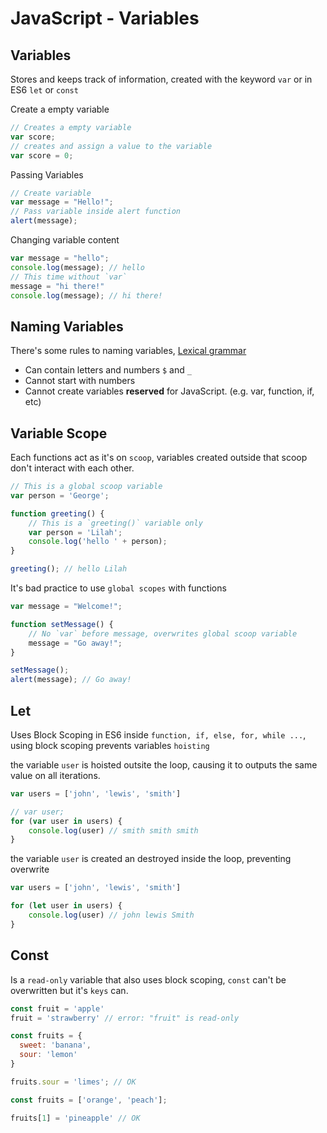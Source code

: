 # JavaScript - Variables

## Variables
Stores and keeps track of information, created with the keyword `var` or in ES6 `let` or `const`

Create a empty variable
```js
// Creates a empty variable
var score;
// creates and assign a value to the variable
var score = 0;
```

Passing Variables
```js
// Create variable
var message = "Hello!";
// Pass variable inside alert function
alert(message);
```

Changing variable content
```js
var message = "hello";
console.log(message); // hello
// This time without `var`
message = "hi there!"
console.log(message); // hi there!
```

## Naming Variables
There's some rules to naming variables, [Lexical grammar](https://developer.mozilla.org/en-US/docs/Web/JavaScript/Reference/Lexical_grammar#Keywords)

- Can contain letters and numbers `$` and `_`
- Cannot start with numbers
- Cannot create variables **reserved** for JavaScript. (e.g. var, function, if, etc)

## Variable Scope
Each functions act as it's on `scoop`, variables created outside that scoop don't interact with each other.

```js
// This is a global scoop variable
var person = 'George';

function greeting() {
	// This is a `greeting()` variable only
	var person = 'Lilah';
	console.log('hello ' + person);
}

greeting(); // hello Lilah
```
It's bad practice to use `global scopes` with functions
```js
var message = "Welcome!";

function setMessage() {
	// No `var` before message, overwrites global scoop variable
	message = "Go away!";
}

setMessage();
alert(message); // Go away!
```

## Let
Uses Block Scoping in ES6 inside `function, if, else, for, while ...`,  using block scoping prevents variables `hoisting`

the variable `user` is hoisted outsite the loop, causing it to outputs the same value on all iterations.
```js
var users = ['john', 'lewis', 'smith']

// var user;
for (var user in users) {
	console.log(user) // smith smith smith
}
```

the variable `user` is created an destroyed inside the loop, preventing overwrite
```js
var users = ['john', 'lewis', 'smith']

for (let user in users) {
	console.log(user) // john lewis Smith
}
```

## Const
Is a `read-only` variable that also uses block scoping, `const` can't be overwritten but it's `keys` can.

```js
const fruit = 'apple'
fruit = 'strawberry' // error: "fruit" is read-only
```
```js
const fruits = {
  sweet: 'banana',
  sour: 'lemon'
}

fruits.sour = 'limes'; // OK
```
```js
const fruits = ['orange', 'peach'];

fruits[1] = 'pineapple' // OK
```
